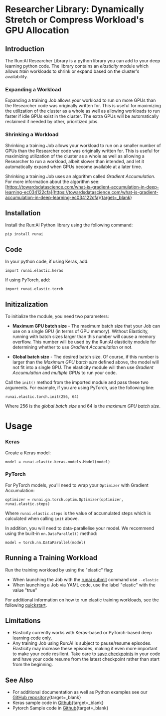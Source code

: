 # Researcher Library: Dynamically Stretch or Compress Workload's GPU Allocation

## Introduction

The Run:AI Researcher Library is a python library you can add to your deep learning python code. The library contains an _elasticity_ module which allows _train_ workloads to shrink or expand based on the cluster's availability.

### Expanding a Workload

Expanding a training Job allows your workload to run on more GPUs than the Researcher code was originally written for. This is useful for maximizing the utilization of the cluster as a whole as well as allowing workloads to run faster if idle GPUs exist in the cluster. The extra GPUs will be automatically reclaimed if needed by other, prioritized jobs.

### Shrinking a Workload

Shrinking a training Job allows your workload to run on a smaller number of GPUs than the Researcher code was originally written for. This is useful for maximizing utilization of the cluster as a whole as well as allowing a Researcher to run a workload, albeit slower than intended, and let it automatically expand when GPUs become available at a later time.

Shrinking a training Job uses an algorithm called _Gradient_ _Accumulation_. For more information about the algorithm see: [https://towardsdatascience.com/what-is-gradient-accumulation-in-deep-learning-ec034122cfa](https://towardsdatascience.com/what-is-gradient-accumulation-in-deep-learning-ec034122cfa){target=_blank}

## Installation

Install the Run:AI Python library using the following command:

    pip install runai

## Code

In your python code, if using Keras, add:

    import runai.elastic.keras

If using PyTorch, add:

    import runai.elastic.torch


## Initizalization
 
To initialize the module, you need two parameters:

* __Maximum GPU batch size__ - The maximum batch size that your Job can use on a single GPU (in terms of GPU memory). Without Elasticity, running with batch sizes larger than this number will cause a memory overflow. This number will be used by the Run:AI elasticity module for determining whether to use _Gradient Accumulation_ or not.

* __Global batch size__ - The desired batch size. Of course, if this number is larger than the _Maximum GPU batch size_ defined above, the model will not fit into a single GPU. The elasticity module will then use _Gradient Accumulation_ and _multiple GPUs_ to run your code.

Call the `init()` method from the imported module and pass these two arguments. For example, if you are using PyTorch, use the following line:

    runai.elastic.torch.init(256, 64)

Where 256 is the _global batch size_ and 64 is the _maximum GPU batch size_.

# Usage

### Keras

Create a Keras model:

    model = runai.elastic.keras.models.Model(model)

### PyTorch

For PyTorch models, you'll need to wrap your `Optimizer` with Gradient Accumulation:

    optimizer = runai.ga.torch.optim.Optimizer(optimizer, runai.elastic.steps)

Where `runai.elastic.steps` is the value of accumulated steps which is calculated when calling ``init`` above.

In addition, you will need to data-parallelise your model. We recommend using the built-in `nn.DataParallel()` method:

    model = torch.nn.DataParallel(model)


## Running a Training Workload

Run the training workload by using the "elastic" flag:

*   When launching the Job with the [runai submit](../cli-reference/runai-submit.md) command use `--elastic`
*   When launching a Job via YAML code, use the label "elastic" with the value "true"

For additional information on how to run elastic training workloads, see the following [quickstart](../../Walkthroughs/walkthrough-elasticity/). 

## Limitations

*   Elasticity currently works with Keras-based or PyTorch-based deep learning code only.
*   Any training Job using Run:AI is subject to pause/resume episodes. Elasticity may increase these episodes, making it even more important to make your code resilient. Take care to [save checkpoints](../best-practices/save-dl-checkpoints.md) in your code and have your code resume from the latest checkpoint rather than start from the beginning.

## See Also

* For additional documentation as well as Python examples see our [GitHub repository](https://github.com/run-ai/runai/tree/master/runai/elastic){target=_blank}
* Keras sample code in [Github](https://github.com/run-ai/docs/tree/master/quickstart/main){target=_blank}
* Pytorch Sample code in [Github](https://github.com/run-ai/docs/tree/master/quickstart/elasticity-pytorch){target=_blank}

